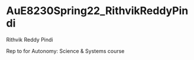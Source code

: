 # AuE8230Spring22_RithvikReddyPindi

Rithvik Reddy Pindi

Rep to for Autonomy: Science & Systems course

